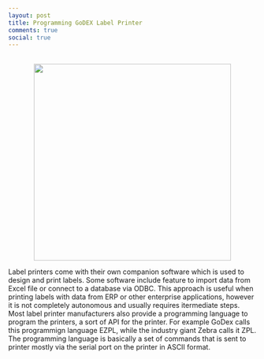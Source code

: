 ```yaml
---
layout: post
title: Programming GoDEX Label Printer
comments: true
social: true
---
```


<br>
<center><img src="../../../img/posts/wck-pin-spec.png" width="400px"/></center>

Label printers come with their own companion software which is used to design and print labels. Some software include feature to import data from Excel file or connect to a database via ODBC. This approach is useful when printing labels with data from ERP or other enterprise applications, however it is not completely autonomous and usually requires itermediate steps. Most label printer manufacturers also provide a programming language to program the printers, a sort of API for the printer. For example GoDex calls this programmign language EZPL, while the industry giant Zebra calls it ZPL. The programming language is basically a set of commands that is sent to printer mostly via the serial port on the printer in ASCII format.
